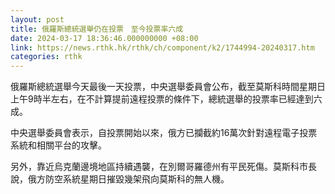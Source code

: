 ```yaml
---
layout: post
title: 俄羅斯總統選舉仍在投票　至今投票率六成
date: 2024-03-17 18:36:46.000000000 +08:00
link: https://news.rthk.hk/rthk/ch/component/k2/1744994-20240317.htm
categories: rthk
---
```


俄羅斯總統選舉今天最後一天投票，中央選舉委員會公布，截至莫斯科時間星期日上午9時半左右，在不計算提前遠程投票的條件下，總統選舉的投票率已經達到六成。

中央選舉委員會表示，自投票開始以來，俄方已攔截約16萬次針對遠程電子投票系統和相關平台的攻擊。

另外，靠近烏克蘭邊境地區持續遇襲，在別爾哥羅德州有平民死傷。莫斯科市長說，俄方防空系統星期日摧毀幾架飛向莫斯科的無人機。
